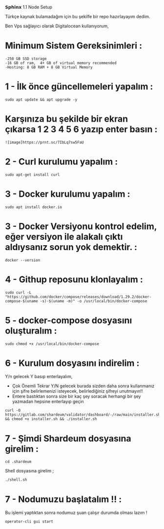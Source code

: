 𝗦𝗽𝗵𝗶𝗻𝘅 1.1 Node Setup

Türkçe kaynak bulamadağım için bu şekilfe bir repo hazırlayayım dedim.

Ben Vps sağlayıcı olarak Digitalocean kullanıyorum, 

# Minimum Sistem Gereksinimleri :

```
-250 GB SSD storage
-16 GB of ram,  4+ GB of virtual memory recommended
-Hosting: 8 GB RAM + 8 GB Virtual Memory
```
# 1 - İlk önce güncellemeleri yapalım :

```
sudo apt update && apt upgrade -y
```
# Karşınıza bu şekilde bir ekran çıkarsa 1 2 3 4 5 6 yazıp enter basın :

```
![image]https://prnt.sc/7IbLq7sw5FaU
```
# 2 -  Curl kurulumu yapalım :

```
sudo apt-get install curl 
```
# 3 - Docker kurulumu yapalım :

```
sudo apt install docker.io
```

# 3 - Docker Versiyonu kontrol edelim, eğer versiyon ile alakalı çıktı  aldıysanız sorun yok demektir. :

```
docker --version
```
# 4 - Githup reposunu klonlayalım :

```
sudo curl -L "https://github.com/docker/compose/releases/download/1.29.2/docker-compose-$(uname -s)-$(uname -m)" -o /usr/local/bin/docker-compose
```

# 5 - docker-compose dosyasını oluşturalım :

```
sudo chmod +x /usr/local/bin/docker-compose
```
# 6 - Kurulum dosyasını indirelim :

Y/n gelecek Y basıp enterlayalım,

* Çok Önemli Tekrar Y/N gelecek burada sizden daha sonra kullanmanız için şifre belirlemenizi isteyecek, belirlediğiniz şifreyi unutmayın!!
* Entere bastıktan sonra size bir kaç şey  soracak herhangi bir şey yazmadan hepsine enterlayıp geçin


```
curl -O https://gitlab.com/shardeum/validator/dashboard/-/raw/main/installer.sh && chmod +x installer.sh && ./installer.sh
```



# 7 -  Şimdi Shardeum dosyasına girelim :

```
cd .shardeum
```
Shell dosyasına girelim ;

```
./shell.sh
```

# 7 -  Nodumuzu başlatalım !! :
Bu işlemi yaptıktan sonra nodumuz şuan çalışır durumda olması lazım !

```
operator-cli gui start
```
